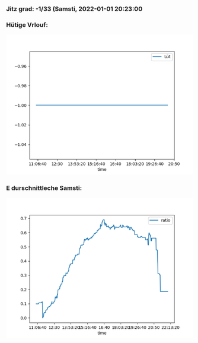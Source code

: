 ### Jitz grad: -1/33 (Samsti, 2022-01-01 20:23:00

### Hütige Vrlouf:
![Graph](Today.png)

### E durschnittleche Samsti:
![Graph](Samsti.png)